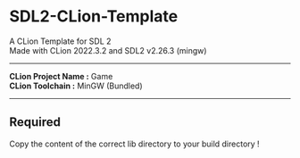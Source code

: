 # SDL2-CLion-Template

A CLion Template for SDL 2<br />
Made with CLion 2022.3.2 and SDL2 v2.26.3 (mingw)

<hr />

**CLion Project Name :** Game<br />
**CLion Toolchain :** MinGW (Bundled)

<hr />

## Required
Copy the content of the correct lib directory to your build directory !
